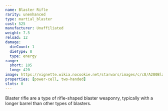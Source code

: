 ```yaml
---
name: Blaster Rifle
rarity: unenhanced
type: martial_blaster
cost: 525
manufacturer: Unaffiliated
weight: 7.5
reload: 12
damage:
  dieCount: 1
  dieType: 8
  type: energy
range:
  short: 105
  long: 420
image: https://vignette.wikia.nocookie.net/starwars/images/c/c8/A280BlasterRifle-CVD.png/revision/latest?cb=20221114064346
properties: [power-cell, two-handed]
slots: 0
---
```

Blaster rifle are a type of rifle-shaped blaster weaponry, typically with a longer barrel than other types of blasters.
